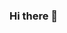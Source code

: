 ### Hi there 👋

<!--
**WilhelmK109/WilhelmK109** is a ✨ _special_ ✨ repository because its `README.md` (this file) appears on your GitHub profile.

Here are some ideas to get you started:

- 🔭 I’m currently working on my Git & GitHub: Boost your knowledge.
- 🌱 I’m currently learning Git & GitHub.
- 👯 I’m looking to collaborate on software development projects...
- 🤔 I’m looking for help with cloning repository to my local machine.
- 💬 Ask me about my interest in software development.
- 📫 How to reach me: email me at kamulungaw@gmail.com.
Practice always make things perfect.